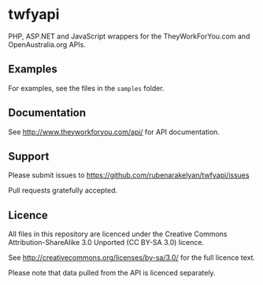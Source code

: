 twfyapi
=======

PHP, ASP.NET and JavaScript wrappers for the TheyWorkForYou.com and OpenAustralia.org APIs.

## Examples

For examples, see the files in the `samples` folder.

## Documentation

See http://www.theyworkforyou.com/api/ for API documentation.

## Support

Please submit issues to https://github.com/rubenarakelyan/twfyapi/issues

Pull requests gratefully accepted.

## Licence

All files in this repository are licenced under the Creative Commons Attribution-ShareAlike 3.0 Unported (CC BY-SA 3.0) licence.

See http://creativecommons.org/licenses/by-sa/3.0/ for the full licence text.

Please note that data pulled from the API is licenced separately.
